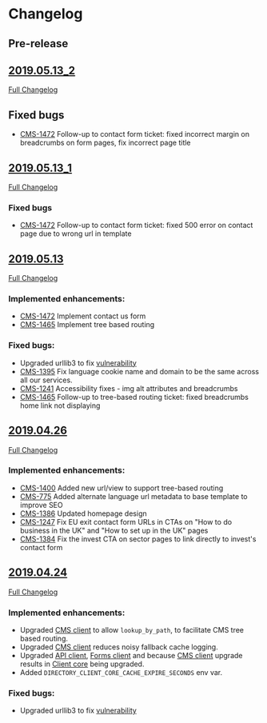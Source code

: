 # Changelog

## Pre-release


## [2019.05.13_2](https://github.com/uktrade/great-international-ui/releases/tag/2019.05.13_2)
[Full Changelog](https://github.com/uktrade/great-international-ui/compare/2019.05.13_1...2019.05.13_2)

## Fixed bugs

- [CMS-1472](https://uktrade.atlassian.net/browse/CMS-1472) Follow-up to contact form ticket: fixed incorrect margin on breadcrumbs on form pages, fix incorrect page title

## [2019.05.13_1](https://github.com/uktrade/great-international-ui/releases/tag/2019.05.13_1)
[Full Changelog](https://github.com/uktrade/great-international-ui/compare/2019.05.13...2019.05.13_1)

### Fixed bugs

- [CMS-1472](https://uktrade.atlassian.net/browse/CMS-1472) Follow-up to contact form ticket: fixed 500 error on contact page due to wrong url in template


## [2019.05.13](https://github.com/uktrade/great-international-ui/releases/tag/2019.05.13)
[Full Changelog](https://github.com/uktrade/great-international-ui/compare/2019.04.26...2019.05.13)


### Implemented enhancements:

- [CMS-1472](https://uktrade.atlassian.net/browse/CMS-1472) Implement contact us form
- [CMS-1465](https://uktrade.atlassian.net/browse/CMS-1465) Implement tree based routing

### Fixed bugs:

- Upgraded urllib3 to fix [vulnerability](https://nvd.nist.gov/vuln/detail/CVE-2019-11324)
- [CMS-1395](https://uktrade.atlassian.net/browse/CMS-1395) Fix language cookie name and domain to be the same across all our services.
- [CMS-1241](https://uktrade.atlassian.net/browse/CMS-1241) Accessibility fixes - img alt attributes and breadcrumbs
- [CMS-1465](https://uktrade.atlassian.net/browse/CMS-1465) Follow-up to tree-based routing ticket: fixed breadcrumbs home link not displaying

## [2019.04.26](https://github.com/uktrade/great-international-ui/releases/tag/2019.04.26)
[Full Changelog](https://github.com/uktrade/great-international-ui/compare/2019.04.24...2019.04.26)

### Implemented enhancements:

- [CMS-1400](https://uktrade.atlassian.net/browse/CMS-1400) Added new url/view to support tree-based routing
- [CMS-775](https://uktrade.atlassian.net/browse/CMS-775) Added alternate language url metadata to base template to improve SEO
- [CMS-1386](https://uktrade.atlassian.net/browse/CMS-1386) Updated homepage design
- [CMS-1247](https://uktrade.atlassian.net/browse/CMS-1247) Fix EU exit contact form URLs in CTAs on "How to do business in the UK" and "How to set up in the UK" pages
- [CMS-1384](https://uktrade.atlassian.net/browse/CMS-1384) Fix the invest CTA on sector pages to link directly to invest's contact form

## [2019.04.24](https://github.com/uktrade/great-international-ui/releases/tag/2019.04.24)
[Full Changelog](https://github.com/uktrade/great-international-ui/compare/2019.04.11...2019.04.24)

### Implemented enhancements:

- Upgraded [CMS client][directory-cms-client] to allow `lookup_by_path`, to facilitate CMS tree based routing.
- Upgraded [CMS client][directory-cms-client] reduces noisy fallback cache logging.
- Upgraded [API client][directory-api-client], [Forms client][directory-forms-api-client] and because [CMS client][directory-cms-client] upgrade results in [Client core][directory-client-core] being upgraded.
- Added `DIRECTORY_CLIENT_CORE_CACHE_EXPIRE_SECONDS` env var.

### Fixed bugs:

- Upgraded urllib3 to fix [vulnerability](https://nvd.nist.gov/vuln/detail/CVE-2019-11324)


[directory-api-client]: https://github.com/uktrade/directory-api-client
[directory-client-core]: https://github.com/uktrade/directory-client-core
[directory-cms-client]: https://github.com/uktrade/directory-cms-client
[directory-forms-api-client]: https://github.com/uktrade/directory-forms-api-client
[directory-components]: https://github.com/uktrade/directory-components
[directory-constants]: https://github.com/uktrade/directory-constants
